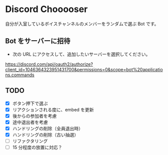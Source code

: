 # Discord Chooooser

自分が入室しているボイスチャンネルのメンバーをランダムで選ぶ Bot です。

## Bot をサーバーに招待

- 次の URL にアクセスして、追加したいサーバーを選択してください。

https://discord.com/api/oauth2/authorize?client_id=1046364323951431700&permissions=0&scope=bot%20applications.commands

## TODO

- [x] ボタン押下で選ぶ
- [x] リアクションされる度に、embed を更新
- [x] 後からの参加者を考慮
- [x] 途中退出者を考慮
- [x] ハンドリングの削除（全員退出時）
- [x] ハンドリングの削除（古い抽選）
- [ ] リファクタリング
- [ ] 15 分程度の放置に対応？

